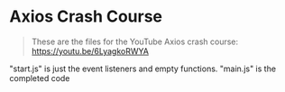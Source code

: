# Axios Crash Course

> These are the files for the YouTube Axios crash course: https://youtu.be/6LyagkoRWYA

"start.js" is just the event listeners and empty functions. "main.js" is the completed code